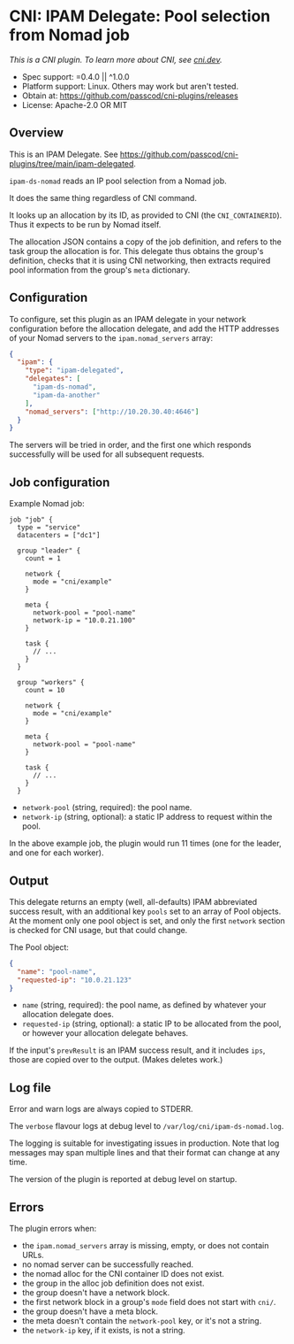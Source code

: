 # CNI: IPAM Delegate: Pool selection from Nomad job

_This is a CNI plugin. To learn more about CNI, see [cni.dev](https://cni.dev)._

- Spec support: =0.4.0 || ^1.0.0
- Platform support: Linux. Others may work but aren't tested.
- Obtain at: https://github.com/passcod/cni-plugins/releases
- License: Apache-2.0 OR MIT

## Overview

This is an IPAM Delegate. See https://github.com/passcod/cni-plugins/tree/main/ipam-delegated.

`ipam-ds-nomad` reads an IP pool selection from a Nomad job.

It does the same thing regardless of CNI command.

It looks up an allocation by its ID, as provided to CNI (the `CNI_CONTAINERID`).
Thus it expects to be run by Nomad itself.

The allocation JSON contains a copy of the job definition, and refers to the
task group the allocation is for. This delegate thus obtains the group's
definition, checks that it is using CNI networking, then extracts required pool
information from the group's `meta` dictionary.

## Configuration

To configure, set this plugin as an IPAM delegate in your network configuration
before the allocation delegate, and add the HTTP addresses of your Nomad servers
to the `ipam.nomad_servers` array:

```json
{
  "ipam": {
    "type": "ipam-delegated",
    "delegates": [
      "ipam-ds-nomad",
      "ipam-da-another"
    ],
    "nomad_servers": ["http://10.20.30.40:4646"]
  }
}
```

The servers will be tried in order, and the first one which responds
successfully will be used for all subsequent requests.

## Job configuration

Example Nomad job:

```hcl
job "job" {
  type = "service"
  datacenters = ["dc1"]

  group "leader" {
    count = 1

    network {
      mode = "cni/example"
    }

    meta {
      network-pool = "pool-name"
      network-ip = "10.0.21.100"
    }

    task {
      // ...
    }
  }

  group "workers" {
    count = 10

    network {
      mode = "cni/example"
    }

    meta {
      network-pool = "pool-name"
    }

    task {
      // ...
    }
  }
```

- `network-pool` (string, required): the pool name.
- `network-ip` (string, optional): a static IP address to request within the pool.

In the above example job, the plugin would run 11 times (one for the leader, and
one for each worker).

## Output

This delegate returns an empty (well, all-defaults) IPAM abbreviated success
result, with an additional key `pools` set to an array of Pool objects. At the
moment only one pool object is set, and only the first `network` section is
checked for CNI usage, but that could change.

The Pool object:

```json
{
  "name": "pool-name",
  "requested-ip": "10.0.21.123"
}
```

- `name` (string, required): the pool name, as defined by whatever your
  allocation delegate does.
- `requested-ip` (string, optional): a static IP to be allocated from the pool,
  or however your allocation delegate behaves.

If the input's `prevResult` is an IPAM success result, and it includes `ips`,
those are copied over to the output. (Makes deletes work.)

## Log file

Error and warn logs are always copied to STDERR.

The `verbose` flavour logs at debug level to `/var/log/cni/ipam-ds-nomad.log`.

The logging is suitable for investigating issues in production. Note that log
messages may span multiple lines and that their format can change at any time.

The version of the plugin is reported at debug level on startup.

## Errors

The plugin errors when:

- the `ipam.nomad_servers` array is missing, empty, or does not contain URLs.
- no nomad server can be successfully reached.
- the nomad alloc for the CNI container ID does not exist.
- the group in the alloc job definition does not exist.
- the group doesn't have a network block.
- the first network block in a group's `mode` field does not start with `cni/`.
- the group doesn't have a meta block.
- the meta doesn't contain the `network-pool` key, or it's not a string.
- the `network-ip` key, if it exists, is not a string.
